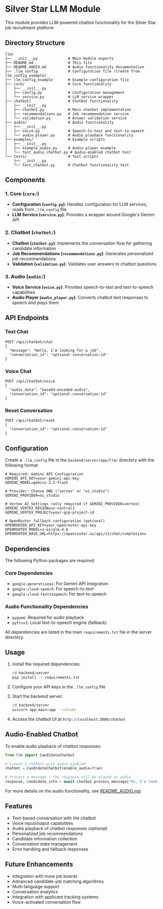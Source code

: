 # Silver Star LLM Module

This module provides LLM-powered chatbot functionality for the Silver Star job recruitment platform.

## Directory Structure

```
llm/
├── __init__.py              # Main module exports
├── README.md                # This file
├── README_AUDIO.md          # Audio functionality documentation
├── .llm_config              # Configuration file (create from llm_config_example)
├── llm_config_example       # Example configuration file
├── core/                    # Core functionality
│   ├── __init__.py
│   ├── config.py            # Configuration management
│   └── service.py           # LLM service wrapper
├── chatbot/                 # Chatbot functionality
│   ├── __init__.py
│   ├── chatbot.py           # Main chatbot implementation
│   ├── recommendations.py   # Job recommendation service
│   └── validation.py        # Answer validation service
├── audio/                   # Audio functionality
│   ├── __init__.py
│   ├── voice.py             # Speech-to-text and text-to-speech
│   └── audio_player.py      # Audio playback functionality
├── examples/                # Example scripts
│   ├── __init__.py
│   ├── example_audio.py     # Audio player example
│   └── test_audio_chatbot.py # Audio-enabled chatbot test
└── tests/                   # Test scripts
    ├── __init__.py
    └── test_chatbot.py      # Chatbot functionality test
```

## Components

### 1. Core (`core/`)
- **Configuration (`config.py`)**: Handles configuration for LLM services, reads from `.llm_config` file
- **LLM Service (`service.py`)**: Provides a wrapper around Google's Gemini API

### 2. Chatbot (`chatbot/`)
- **Chatbot (`chatbot.py`)**: Implements the conversation flow for gathering candidate information
- **Job Recommendations (`recommendations.py`)**: Generates personalized job recommendations
- **Validation (`validation.py`)**: Validates user answers to chatbot questions

### 3. Audio (`audio/`)
- **Voice Service (`voice.py`)**: Provides speech-to-text and text-to-speech capabilities
- **Audio Player (`audio_player.py`)**: Converts chatbot text responses to speech and plays them

## API Endpoints

### Text Chat
```
POST /api/chatbot/chat
{
  "message": "Hello, I'm looking for a job",
  "conversation_id": "optional-conversation-id"
}
```

### Voice Chat
```
POST /api/chatbot/voice
{
  "audio_data": "base64-encoded-audio",
  "conversation_id": "optional-conversation-id"
}
```

### Reset Conversation
```
POST /api/chatbot/reset
{
  "conversation_id": "optional-conversation-id"
}
```

## Configuration

Create a `.llm_config` file in the `backend/server/app/llm/` directory with the following format:

```
# Required: Gemini API Configuration
GEMINI_API_KEY=your-gemini-api-key
GEMINI_MODEL=gemini-2.5-flash

# Provider: Choose ONE ("vertex" or "ai_studio")
GEMINI_PROVIDER=ai_studio

# Vertex AI Settings (only required if GEMINI_PROVIDER=vertex)
GEMINI_VERTEX_REGION=us-central1
GEMINI_VERTEX_PROJECT=your-gcp-project-id

# OpenRouter fallback configuration (optional)
OPENROUTER_API_KEY=your-openrouter-api-key
OPENROUTER_MODEL=z-ai/glm-4.6
OPENROUTER_BASE_URL=https://openrouter.ai/api/v1/chat/completions
```

## Dependencies

The following Python packages are required:

### Core Dependencies
- `google-generativeai`: For Gemini API integration
- `google-cloud-speech`: For speech-to-text
- `google-cloud-texttospeech`: For text-to-speech

### Audio Functionality Dependencies
- `pygame`: Required for audio playback
- `pyttsx3`: Local text-to-speech engine (fallback)

All dependencies are listed in the main `requirements.txt` file in the server directory.

## Usage

1. Install the required dependencies:
   ```bash
   cd backend/server
   pip install -r requirements.txt
   ```

2. Configure your API keys in the `.llm_config` file

3. Start the backend server:
   ```bash
   cd backend/server
   uvicorn app.main:app --reload
   ```

4. Access the chatbot UI at `http://localhost:3000/chatbot`

## Audio-Enabled Chatbot

To enable audio playback of chatbot responses:

```python
from llm import CandidateChatbot

# Create a chatbot with audio enabled
chatbot = CandidateChatbot(enable_audio=True)

# Process a message - the response will be played as audio
response, candidate_info = await chatbot.process_message("Hi, I'm looking for a job")
```

For more details on the audio functionality, see [README_AUDIO.md](README_AUDIO.md).

## Features

- Text-based conversation with the chatbot
- Voice input/output capabilities
- Audio playback of chatbot responses (optional)
- Personalized job recommendations
- Candidate information collection
- Conversation state management
- Error handling and fallback responses

## Future Enhancements

- Integration with more job boards
- Advanced candidate-job matching algorithms
- Multi-language support
- Conversation analytics
- Integration with applicant tracking systems
- Voice-activated conversation flow
